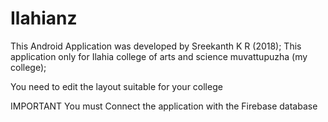 # Ilahianz
This Android Application was developed by Sreekanth K R (2018); 
This application only for Ilahia college of arts and science muvattupuzha (my college); 

You need to edit the layout suitable for your college

IMPORTANT You must Connect the application with the Firebase database

